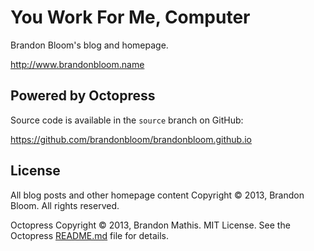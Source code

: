 # You Work For Me, Computer

Brandon Bloom's blog and homepage.

http://www.brandonbloom.name

## Powered by Octopress

Source code is available in the `source` branch on GitHub:

https://github.com/brandonbloom/brandonbloom.github.io

## License

All blog posts and other homepage content Copyright © 2013, Brandon Bloom.
All rights reserved.

Octopress Copyright © 2013, Brandon Mathis. MIT License.
See the Octopress [README.md][1] file for details.


[1]: https://github.com/brandonbloom/brandonbloom.github.io/blob/source/README.markdown

